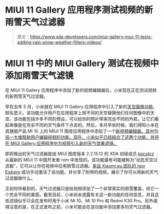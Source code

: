 # MIUI 11 Gallery 应用程序测试视频的新雨雪天气过滤器

> 原文：<https://www.xda-developers.com/miui-gallery-miui-11-tests-adding-rain-snow-weather-filters-videos/>

# MIUI 11 中的 MIUI Gallery 测试在视频中添加雨雪天气滤镜

在 MIUI 11 Gallery 应用程序中添加了新的视频编辑器后，小米现在正在测试视频的新雨雪天气过滤器。

早在去年 5 月，小米就在 MIUI 11 Gallery 应用程序中引入了新的[天空替换功能](https://www.xda-developers.com/xiaomi-testing-sky-replacement-feature-miui-gallery/)。顾名思义，该功能允许用户在应用程序上用不同的天空替换他们任何图像中的天空。该功能包括许多不同的预设，可以给你的照片带来完全不同的外观，让它们看起来像是在完全不同的天气条件下点击的。然后，本月早些时候，我们得知小米在其旗舰产品 Mi 10 上的 MIUI 11 图库应用程序中添加了一个[新视频编辑器，其中包括一大堆帮助用户编辑视频的功能。现在，小米似乎已经结合了这两个功能，并将在 MIUI Gallery 应用程序中为视频引入新的天气效果滤镜。](https://www.xda-developers.com/miui-11-xiaomi-mi-10-adds-video-editor-miui-gallery-app/)

即将推出的天气过滤器是由 MIUI 图库版本 2.2.15.12 的 XDA 初级成员 [*kacskrz*](https://forum.xda-developers.com/member.php?u=8240900) 从最新的 MIUI 11 中国开发者 rom 中发现的。该功能最有可能被称为“动态天空过滤器”，它可以让你在视频中应用雨雪过滤器。[来自 Xiaomi.eu 团队的 Igor Eisberg](https://xiaomi.eu/community/members/igor-eisberg.161498/about) 成功手动激活了该功能，并分享了附带的视频，展示了你可以用新的天气过滤器做什么。

正如你所看到的，天气过滤器只是给视频添加了一个非常真实的雨雪覆盖，给它一个完全不同的美感。截至目前，小米尚未透露有关这一新功能的任何信息，并且这些滤镜似乎只会在发布时用于小米 Mi 10、Mi 10 Pro 和 Redmi K30 Pro。另外值得注意的是，在正式发布之前，小米可能会在该功能中添加更多的天气过滤器。